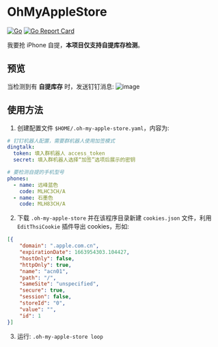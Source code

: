 # OhMyAppleStore
[![Go](https://github.com/Bpazy/OhMyAppleStore/actions/workflows/test.yml/badge.svg)](https://github.com/Bpazy/OhMyAppleStore/actions/workflows/test.yml)
[![Go Report Card](https://goreportcard.com/badge/github.com/Bpazy/OhMyAppleStore)](https://goreportcard.com/report/github.com/Bpazy/OhMyAppleStore)

我要抢 iPhone 自提，**本项目仅支持自提库存检测**。

## 预览
当检测到有 **自提库存** 时，发送钉钉消息:
![image](https://user-images.githubusercontent.com/9838749/134766917-0c2b7658-e706-42d0-8ef0-ac56745adf76.png)

## 使用方法
1. 创建配置文件 `$HOME/.oh-my-apple-store.yaml`，内容为:
```yaml
# 钉钉机器人配置，需要群机器人使用加签模式
dingtalk:
  token: 填入群机器人 access_token
  secret: 填入群机器人选择“加签”选项后展示的密钥

# 要检测自提的手机型号
phones:
  - name: 远峰蓝色
    code: MLHC3CH/A
  - name: 石墨色
    code: MLH83CH/A
```

2. 下载 `.oh-my-apple-store` 并在该程序目录新建 `cookies.json` 文件，利用 `EditThsiCookie` 插件导出 cookies，形如:
```json
[{
    "domain": ".apple.com.cn",
    "expirationDate": 1663954303.104427,
    "hostOnly": false,
    "httpOnly": true,
    "name": "acn01",
    "path": "/",
    "sameSite": "unspecified",
    "secure": true,
    "session": false,
    "storeId": "0",
    "value": "",
    "id": 1
}]
```

3. 运行: `.oh-my-apple-store loop`


